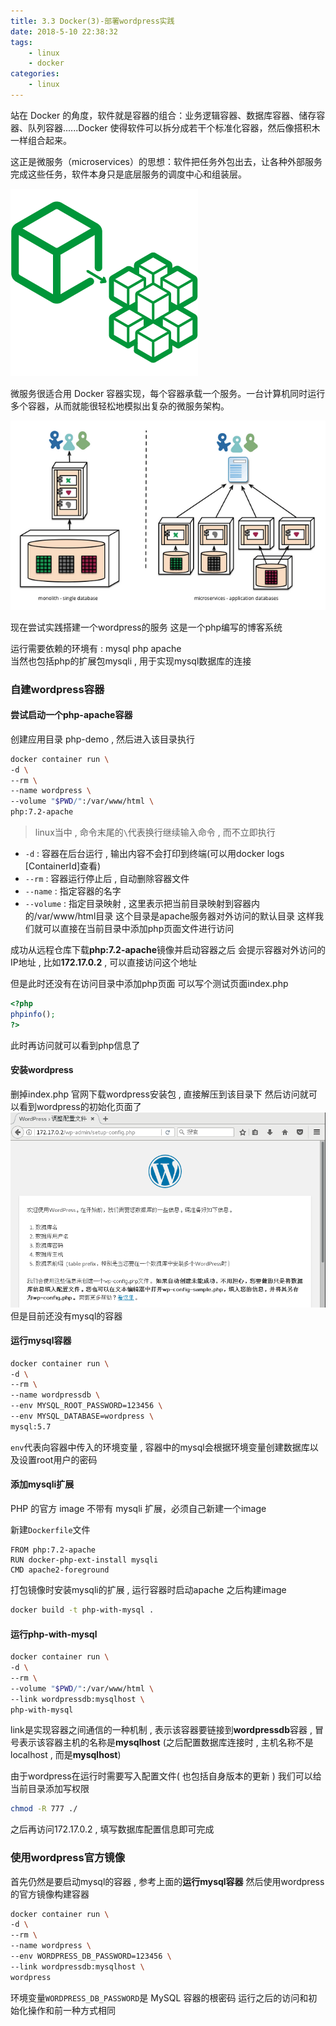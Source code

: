 ```yaml
---
title: 3.3 Docker(3)-部署wordpress实践
date: 2018-5-10 22:38:32
tags: 
	- linux
	- docker
categories: 
	- linux
---
```

站在 Docker 的角度，软件就是容器的组合：业务逻辑容器、数据库容器、储存容器、队列容器......Docker 使得软件可以拆分成若干个标准化容器，然后像搭积木一样组合起来。

这正是微服务（microservices）的思想：软件把任务外包出去，让各种外部服务完成这些任务，软件本身只是底层服务的调度中心和组装层。
<!-- more -->
![微服务](/images/linux/20180505231057.png)

微服务很适合用 Docker 容器实现，每个容器承载一个服务。一台计算机同时运行多个容器，从而就能很轻松地模拟出复杂的微服务架构。

![应用解耦](/images/linux/20180505231120.png)


现在尝试实践搭建一个wordpress的服务
这是一个php编写的博客系统

运行需要依赖的环境有 : mysql  php  apache  
当然也包括php的扩展包mysqli , 用于实现mysql数据库的连接

### 自建wordpress容器

#### 尝试启动一个php-apache容器
创建应用目录 php-demo , 然后进入该目录执行
```bash
docker container run \
-d \
--rm \
--name wordpress \
--volume "$PWD/":/var/www/html \
php:7.2-apache
```
> linux当中 , 命令末尾的`\`代表换行继续输入命令 , 而不立即执行

+ `-d` : 容器在后台运行 , 输出内容不会打印到终端(可以用docker logs [ContainerId]查看)
+ `--rm` : 容器运行停止后 , 自动删除容器文件
+ `--name` : 指定容器的名字
+ `--volume` : 指定目录映射 , 这里表示把当前目录映射到容器内的/var/www/html目录
这个目录是apache服务器对外访问的默认目录
这样我们就可以直接在当前目录中添加php页面文件进行访问

成功从远程仓库下载**php:7.2-apache**镜像并启动容器之后
会提示容器对外访问的IP地址 , 比如**172.17.0.2** , 可以直接访问这个地址

但是此时还没有在访问目录中添加php页面
可以写个测试页面index.php
```php
<?php
phpinfo();
?>
```
此时再访问就可以看到php信息了

#### 安装wordpress
删掉index.php
官网下载wordpress安装包 , 直接解压到该目录下
然后访问就可以看到wordpress的初始化页面了
![wordpress_init](/images/linux/wordpress_init.png)
但是目前还没有mysql的容器

#### 运行mysql容器
```bash
docker container run \
-d \
--rm \
--name wordpressdb \
--env MYSQL_ROOT_PASSWORD=123456 \
--env MYSQL_DATABASE=wordpress \
mysql:5.7
```
`env`代表向容器中传入的环境变量 , 容器中的mysql会根据环境变量创建数据库以及设置root用户的密码

#### 添加mysqli扩展
PHP 的官方 image 不带有 mysqli 扩展，必须自己新建一个image

新建`Dockerfile`文件
```
FROM php:7.2-apache
RUN docker-php-ext-install mysqli
CMD apache2-foreground
```
打包镜像时安装mysqli的扩展 , 运行容器时启动apache
之后构建image
```bash
docker build -t php-with-mysql .
```

#### 运行php-with-mysql
```bash
docker container run \
-d \
--rm \
--volume "$PWD/":/var/www/html \
--link wordpressdb:mysqlhost \
php-with-mysql
```
link是实现容器之间通信的一种机制 , 表示该容器要链接到**wordpressdb**容器 , 冒号表示该容器主机的名称是**mysqlhost**
(之后配置数据库连接时 , 主机名称不是localhost , 而是**mysqlhost**)

由于wordpress在运行时需要写入配置文件( 也包括自身版本的更新 )
我们可以给当前目录添加写权限
```bash
chmod -R 777 ./
```

之后再访问172.17.0.2 , 填写数据库配置信息即可完成

### 使用wordpress官方镜像
首先仍然是要启动mysql的容器 , 参考上面的**运行mysql容器**
然后使用wordpress的官方镜像构建容器
```bash
docker container run \
-d \
--rm \
--name wordpress \
--env WORDPRESS_DB_PASSWORD=123456 \
--link wordpressdb:mysqlhost \
wordpress
```
环境变量`WORDPRESS_DB_PASSWORD`是 MySQL 容器的根密码
运行之后的访问和初始化操作和前一种方式相同